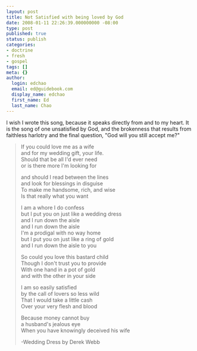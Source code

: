 ```yaml
---
layout: post
title: Not Satisfied with being loved by God
date: 2008-01-11 22:26:39.000000000 -08:00
type: post
published: true
status: publish
categories:
- doctrine
- fresh
- gospel
tags: []
meta: {}
author:
  login: edchao
  email: ed@guidebook.com
  display_name: edchao
  first_name: Ed
  last_name: Chao
---
```

<p>I wish I wrote this song, because it speaks directly from and to my heart. It is the song of one unsatisfied by God, and the brokenness that results from faithless harlotry and the final question, "God will you still accept me?"</p>
<blockquote><p>If you could love me as a wife<br />
and for my wedding gift, your life.<br />
Should that be all I'd ever need<br />
or is there more I'm looking for</p>
<p>and should I read between the lines<br />
and look for blessings in disguise<br />
To make me handsome, rich, and wise<br />
Is that really what you want</p>
<p>I am a whore I do confess<br />
but I put you on just like a wedding dress<br />
and I run down the aisle<br />
and I run down the aisle<br />
I'm a prodigal with no way home<br />
but I put you on just like a ring of gold<br />
and I run down the aisle to you</p>
<p>So could you love this bastard child<br />
Though I don't trust you to provide<br />
With one hand in a pot of gold<br />
and with the other in your side</p>
<p>I am so easily satisfied<br />
by the call of lovers so less wild<br />
That I would take a little cash<br />
Over your very flesh and blood</p>
<p>Because money cannot buy<br />
a husband's jealous eye<br />
When you have knowingly deceived his wife</p>
<p>-Wedding Dress by Derek Webb</p></blockquote>
